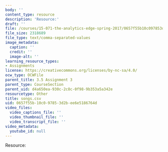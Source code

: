 ```yaml
---
body: ''
content_type: resource
description: 'Resource:'
draft: ''
file: /courses/15-071-the-analytics-edge-spring-2017/0657f55b10c097853d2bee6e5186764d_songs.csv
file_size: 2318689
file_type: text/comma-separated-values
image_metadata:
  caption: ''
  credit: ''
  image-alt: ''
learning_resource_types:
- Assignments
license: https://creativecommons.org/licenses/by-nc-sa/4.0/
ocw_type: OCWFile
parent_title: 3.5 Assignment 3
parent_type: CourseSection
parent_uid: d4a650ea-930c-2c8c-0f98-9b353a5a342e
resourcetype: Other
title: songs.csv
uid: 0657f55b-10c0-9785-3d2b-ee6e5186764d
video_files:
  video_captions_file: ''
  video_thumbnail_file: ''
  video_transcript_file: ''
video_metadata:
  youtube_id: null
---
```

Resource: